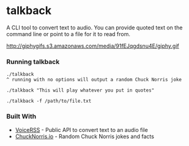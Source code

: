 # talkback

A CLI tool to convert text to audio.  You can provide quoted text on the command line or point to a file for it to read from.

http://giphygifs.s3.amazonaws.com/media/91fEJqgdsnu4E/giphy.gif

### Running talkback

```
./talkback 
^ running with no options will output a random Chuck Norris joke

./talkback "This will play whatever you put in quotes"

./talkback -f /path/to/file.txt
```
### Built With
* [VoiceRSS](http://www.voicerss.org/default.aspx) - Public API to convert text to an audio file
* [ChuckNorris.io](https://api.chucknorris.io/) - Random Chuck Norris jokes and facts
